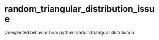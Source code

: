 # random_triangular_distribution_issue
Unexpected behavior from python random triangular distribution
